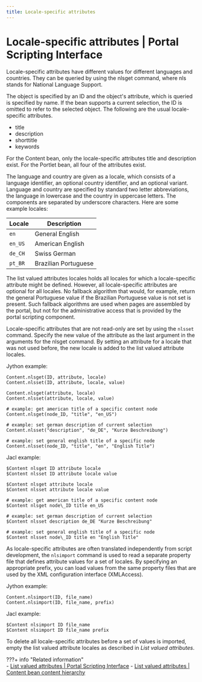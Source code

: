 ```yaml
---
title: Locale-specific attributes
---
```


# Locale-specific attributes | Portal Scripting Interface

Locale-specific attributes have different values for different languages and countries. They can be queried by using the nlsget command, where nls stands for National Language Support.

The object is specified by an ID and the object's attribute, which is queried is specified by name. If the bean supports a current selection, the ID is omitted to refer to the selected object. The following are the usual locale-specific attributes.

-   title
-   description
-   shorttitle
-   keywords

For the Content bean, only the locale-specific attributes title and description exist. For the Portlet bean, all four of the attributes exist.

The language and country are given as a locale, which consists of a language identifier, an optional country identifier, and an optional variant. Language and country are specified by standard two letter abbreviations, the language in lowercase and the country in uppercase letters. The components are separated by underscore characters. Here are some example locales:

|Locale|Description|
|------|-----------|
|`en`|General English|
|`en_US`|American English|
|`de_CH`|Swiss German|
|`pt_BR`|Brazilian Portuguese|

The list valued attributes locales holds all locales for which a locale-specific attribute might be defined. However, all locale-specific attributes are optional for all locales. No fallback algorithm that would, for example, return the general Portuguese value if the Brazilian Portuguese value is not set is present. Such fallback algorithms are used when pages are assembled by the portal, but not for the administrative access that is provided by the portal scripting component.

Locale-specific attributes that are not read-only are set by using the `nlsset` command. Specify the new value of the attribute as the last argument in the arguments for the nlsget command. By setting an attribute for a locale that was not used before, the new locale is added to the list valued attribute locales.

Jython example:

```
Content.nlsget(ID, attribute, locale)
Content.nlsset(ID, attribute, locale, value)

Content.nlsget(attribute, locale)
Content.nlsset(attribute, locale, value)

# example: get american title of a specific content node
Content.nlsget(node_ID, "title", "en_US")

# example: set german description of current selection
Content.nlsset("description", "de_DE", "Kurze Beschreibung")

# example: set general english title of a specific node
Content.nlsset(node_ID, "title", "en", "English Title")
```

Jacl example:

```
$Content nlsget ID attribute locale
$Content nlsset ID attribute locale value

$Content nlsget attribute locale
$Content nlsset attribute locale value

# example: get american title of a specific content node
$Content nlsget node\_ID title en_US

# example: set german description of current selection
$Content nlsset description de_DE "Kurze Beschreibung"

# example: set general english title of a specific node
$Content nlsset node\_ID title en "English Title"
```

As locale-specific attributes are often translated independently from script development, the `nlsimport` command is used to read a separate property file that defines attribute values for a set of locales. By specifying an appropriate prefix, you can load values from the same property files that are used by the XML configuration interface (XMLAccess).

Jython example:

```
Content.nlsimport(ID, file_name)
Content.nlsimport(ID, file_name, prefix)
```

Jacl example:

```
$Content nlsimport ID file_name
$Content nlsimport ID file_name prefix
```

To delete all locale-specific attributes before a set of values is imported, empty the list valued attribute locales as described in *List valued attributes*.


???+ info "Related information"  
    -   [List valued attributes | Portal Scripting Interface](../../../../portal_admin_tools/portal_scripting_interface/command_ref_psi/attributes/lstvl_attributes.md)
    -   [List valued attributes | Content bean content hierarchy](../../../../portal_admin_tools/portal_scripting_interface/command_ref_psi/content_hierarchy/contnt_lst_val_att.md)


